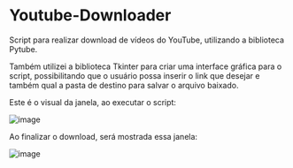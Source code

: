 # Youtube-Downloader

Script para realizar download de vídeos do YouTube, utilizando a biblioteca Pytube.

Também utilizei a biblioteca Tkinter para criar uma interface gráfica para o script, possibilitando que o usuário possa inserir o link que desejar e também qual a pasta de destino para salvar o arquivo baixado.

Este é o visual da janela, ao executar o script:

![image](https://user-images.githubusercontent.com/93847413/173201056-a73516cf-417a-460a-9314-f1d8bb02758c.png)

Ao finalizar o download, será mostrada essa janela:

![image](https://user-images.githubusercontent.com/93847413/173201148-33c35a3e-a18e-4611-be27-effaf5c8c500.png)
